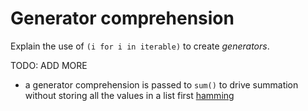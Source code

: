 # Generator comprehension

Explain the use of `(i for i in iterable)` to create _generators_.

TODO: ADD MORE

- a generator comprehension is passed to `sum()` to drive summation without storing all the values in a list first [hamming](../exercise-concepts/hamming.md)
